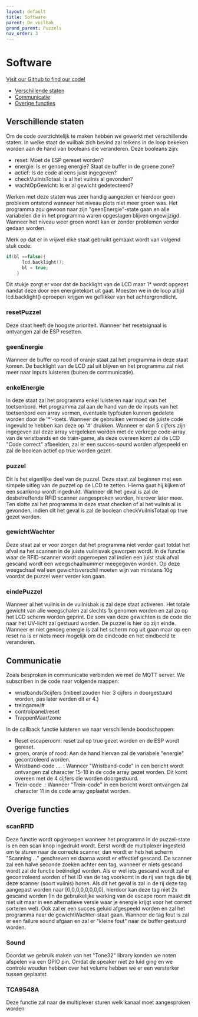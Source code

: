 ```yaml
---
layout: default
title: Software
parent: De vuilbak
grand_parent: Puzzels
nav_order: 3
---
```


# Software

[Visit our Github to find our code!](https://github.com/PLAN-IT-B/BachelorProefGarbage/tree/main/Code)

- [Verschillende staten](#verschillende-staten)
- [Communicatie](#communicatie)
- [Overige functies](#overige-functies)

## Verschillende staten
Om de code overzichtelijk te maken hebben we gewerkt met verschillende staten. In welke staat de vuilbak zich bevind zal telkens in de loop bekeken worden aan de hand van booleans die veranderen. Deze booleans zijn:
* reset: Moet de ESP gereset worden?
* energie: Is er genoeg energie? Staat de buffer in de groene zone?
* actief: Is de code al eens juist ingegeven?
* checkVuilnisTotaal: Is al het vuilnis al gevonden?
* wachtOpGewicht: Is er al gewicht gedetecteerd?

Werken met deze staten was zeer handig aangezien er hierdoor geen probleem ontstond wanneer het niveau plots niet meer groen was. Het programma zou gewoon naar zijn "geenEnergie"-state gaan en alle variabelen die in het programma waren opgeslagen blijven ongewijzigd. Wanneer het niveau weer groen wordt kan er zonder problemen verder gedaan worden. 

Merk op dat er in vrijwel elke staat gebruikt gemaakt wordt van volgend stuk code:

```c++
if(bl ==false){
      lcd.backlight();
      bl = true;
    }
```
Dit stukje zorgt er voor dat de backlight van de LCD maar 1* wordt opgezet nandat deze door een energietekort uit gaat. Moesten we in de loop altijd lcd.backlight() oproepen krijgen we geflikker van het achtergrondlicht.

### resetPuzzel
Deze staat heeft de hoogste prioriteit. Wanneer het resetsignaal is ontvangen zal de ESP resetten.

### geenEnergie
Wanneer de buffer op rood of oranje staat zal het programma in deze staat komen. De backlight van de LCD zal uit blijven en het programma zal niet meer naar inputs luisteren (buiten de communicatie).

### enkelEnergie
In deze staat zal het programma enkel luisteren naar input van het toetsenbord. Het programma zal aan de hand van de de inputs van het toetsenbord een array vormen, eventuele typfouten kunnen gedelete worden door de '*'-toets. Wanneer de gebruiken vermoed de juiste code ingevuld te hebben kan deze op '#' drukken. Wanneer er dan 5 cijfers zijn ingegeven zal deze array vergeleken worden met de verkrege code-array van de wristbands en de train-game, als deze overeen komt zal de LCD "Code correct" afbeelden, zal er een succes-sound worden afgespeeld en zal de boolean actief op true worden gezet.

### puzzel
Dit is het eigenlijke deel van de puzzel. Deze staat zal beginnen met een simpele uitleg van de puzzel op de LCD te zetten. Hierna gaat hij kijken of een scanknop wordt ingedrukt. Wanneer dit het geval is zal de desbetreffende RFID scanner aangesproken worden, hierover later meer. Ten slotte zal het programma in deze staat checken of al het vuilnis al is gevonden, indien dit het geval is zal de boolean checkVuilnisTotaal op true gezet worden.

### gewichtWachter
Deze staat zal er voor zorgen dat het programma niet verder gaat totdat het afval na het scannen in de juiste vuilnisvak geworpen wordt. In de functie waar de RFID-scanner wordt opgeroepen zal indien een juist stuk afval gescand wordt een weegschaalnummer meegegeven worden. Op deze weegschaal wal een gewichtsverschil moeten wijn van minstens 10g voordat de puzzel weer verder kan gaan.

### eindePuzzel
Wanneer al het vuilnis in de vuilnisbak is zal deze staat activeren. Het totale gewicht van alle weegschalen zal slechts 1x genomen worden en zal zo op het LCD scherm worden geprint. De som van deze gewichten is de code die naar het UV-licht zal gestuurd worden. De puzzel is hier op zijn einde. Wanneer er niet genoeg energie is zal het scherm nog uit gaan maar op een reset na is er niets meer mogelijk om de eindcode en het eindbeeld te veranderen.

## Communicatie
Zoals besproken in communicatie verbinden we met de MQTT server. We subscriben in de code naar volgende mappen:
* wristbands/3cijfers (initieel zouden hier 3 cijfers in doorgestuurd worden, pas later werden dit er 4.)
* treingame/#
* controlpanel/reset
* TrappenMaar/zone

In de callback functie luisteren we naar verschillende boodschappen:
* Reset escaperoom: reset zal op true gezet worden en de ESP wordt gereset.
* groen, oranje of rood: Aan de hand hiervan zal de variabele "energie" gecontroleerd worden.
* Wristband-code .... : Wanneer "Wristband-code" in een bericht wordt ontvangen zal character 15-18 in de code array gezet worden. Dit komt overeen met de 4 cijfers die worden doorgestuurd.
* Trein-code .: Wanneer "Trein-code" in een bericht wordt ontvangen zal character 11 in de code array geplaatst worden.

## Overige functies

### scanRFID
Deze functie wordt opgeroepen wanneer het programma in de puzzel-state is en een scan knop ingedrukt wordt. Eerst wordt de multiplexer ingesteld om te sturen naar de correcte scanner, dan wordt er heb het scherm "Scanning ..." geschreven en daarna wordt er effectief gescand. De scanner zal een halve seconde zoeken achter een tag, wanneer er niets gescand wordt zal de functie beëindigd worden. 
Als er wel iets gescand wordt zal er gecontroleerd worden of het ID van de tag voorkomt in de rij van tags die bij deze scanner (soort vuilnis) horen. Als dit het geval is zal in de rij deze tag aangepast worden naar [0,0,0,0,0,0,0,0], hierdoor kan deze tag niet 2x gescand worden (In de gebruikelijke werking van de escape room maakt dit niet uit maar in een alternatieve versie waar je energie krijgt voor het correct sorteren wel). Ook zal er een succes geluid afgespeeld worden en zal het programma naar de gewichtWachter-staat gaan. 
Wanneer de tag fout is zal er een failure sound afgaan en zal er "kleine fout" naar de buffer gestuurd worden.

### Sound
Doordat we gebruik maken van het "Tone32" library konden we noten afspelen via een GPIO pin. Omdat de speaker niet zo luid ging en we controle wouden hebben over het volume hebben we er een versterker tussen geplaatst. 

### TCA9548A
Deze functie zal naar de multiplexer sturen welk kanaal moet aangesproken worden
